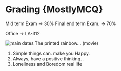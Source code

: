 # Grading {MostlyMCQ}
Mid term Exam → 30%
Final end term Exam. → 70%

Office → LA-312

![ main dates ](image.jpg)
The printed rainbow… (movie)

1. Simple things can. make you Happy.
2. Always, have a positive thinking. .
3. Loneliness and Boredom real life